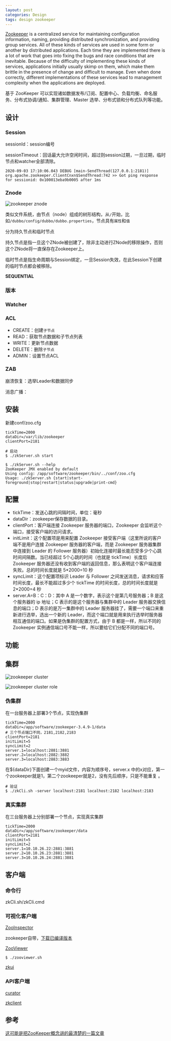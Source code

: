 ```yaml
---
layout: post
categories: Design
tags: design zookeeper
---
```


[Zookeeper](http://zookeeper.apache.org/) is a centralized service for maintaining configuration information, naming, providing distributed synchronization, and providing group services. All of these kinds of services are used in some form or another by distributed applications. Each time they are implemented there is a lot of work that goes into fixing the bugs and race conditions that are inevitable. Because of the difficulty of implementing these kinds of services, applications initially usually skimp on them, which make them brittle in the presence of change and difficult to manage. Even when done correctly, different implementations of these services lead to management complexity when the applications are deployed.

基于 ZooKeeper 可以实现诸如数据发布/订阅、配置中心、负载均衡、命名服务、分布式协调/通知、集群管理、Master 选举、分布式锁和分布式队列等功能。

## 设计

### Session

sessionId：session编号

sessionTimeout：回话最大允许空闲时间，超过则session过期，一旦过期，临时节点和watcher全部清除。

```
2020-09-03 17:10:06.043 DEBUG [main-SendThread(127.0.0.1:2181)] org.apache.zookeeper.ClientCnxn$SendThread:742 >> Got ping response for sessionid: 0x100013eba9b0005 after 1ms
```



### Znode

![zookeeper znode](/images/zookeeper-znode.jpeg)

类似文件系统，由节点（node）组成的树形结构，从`/`开始，比如`/dubbo/config/dubbo/dubbo.properties`，节点具有`属性`和`值`

分为持久节点和临时节点

持久节点是指一旦这个ZNode被创建了，除非主动进行ZNode的移除操作，否则这个ZNode将一直保存在Zookeeper上。

临时节点是指生命周期与Session绑定，一旦Session失效，在此Session下创建的临时节点都会被移除。

**SEQUENTIAL**

### 版本

### Watcher

### ACL

* CREATE：创建`子节点`
* READ：获取节点数据和子节点列表
* WRITE：更新节点数据
* DELETE：删除`子节点`
* ADMIN：设置节点ACL

### ZAB

崩溃恢复：选举Leader和数据同步

消息广播：

## 安装

新建conf/zoo.cfg

```properties
tickTime=2000
dataDir=/var/lib/zookeeper
clientPort=2181
```



```shell
# 启动
$ ./zkServer.sh start
```



```shell
$ ./zkServer.sh --help
ZooKeeper JMX enabled by default
Using config: /app/software/zookeeper/bin/../conf/zoo.cfg
Usage: ./zkServer.sh {start|start-foreground|stop|restart|status|upgrade|print-cmd}
```

## 配置

- tickTime：发送心跳的间隔时间，单位：毫秒
- dataDir：zookeeper保存数据的目录。
- clientPort：客户端连接 Zookeeper 服务器的端口，Zookeeper 会监听这个端口，接受客户端的访问请求。
- initLimit：这个配置项是用来配置 Zookeeper 接受客户端（这里所说的客户端不是用户连接 Zookeeper 服务器的客户端，而是 Zookeeper 服务器集群中连接到 Leader 的 Follower 服务器）初始化连接时最长能忍受多少个心跳时间间隔数。当已经超过 5个心跳的时间（也就是 tickTime）长度后 Zookeeper 服务器还没有收到客户端的返回信息，那么表明这个客户端连接失败。总的时间长度就是 5*2000=10 秒
- syncLimit：这个配置项标识 Leader 与 Follower 之间发送消息，请求和应答时间长度，最长不能超过多少个 tickTime 的时间长度，总的时间长度就是 2*2000=4 秒
- server.A=B：C：D：其中 A 是一个数字，表示这个是第几号服务器；B 是这个服务器的 ip 地址；C 表示的是这个服务器与集群中的 Leader 服务器交换信息的端口；D 表示的是万一集群中的 Leader 服务器挂了，需要一个端口来重新进行选举，选出一个新的 Leader，而这个端口就是用来执行选举时服务器相互通信的端口。如果是伪集群的配置方式，由于 B 都是一样，所以不同的 Zookeeper 实例通信端口号不能一样，所以要给它们分配不同的端口号。

## 功能



## 集群

![zookeeper cluster](/images/zookeeper-cluster.png)

![zookeeper cluster role](/images/zookeeper-cluster-role.jpeg)

### 伪集群

在一台服务器上部署3个节点，实现伪集群

```properties
tickTime=2000
dataDir=/app/software/zookeeper-3.4.9-1/data
# 三个节点端口不同，2181,2182,2183
clientPort=2181
initLimit=5
syncLimit=2
server.1=localhost:2881:3881
server.2=localhost:2882:3882
server.3=localhost:2883:3883
```

在${dataDir}下面创建一个myid文件，内容为顺序号，server.x 中的x对应，第一个zookeeper就是1，第二个zookeeper就是2，没有先后顺序，只是不能重复 。

```shell
# 验证
$ ./zkCli.sh -server localhost:2181 localhost:2182 localhost:2183
```



### 真实集群

在三台服务器上分别部署一个节点，实现真实集群

```properties
tickTime=2000
dataDir=/app/software/zookeeper/data
clientPort=2181
initLimit=5
syncLimit=2
server.1=10.10.26.22:2881:3881
server.2=10.10.26.23:2881:3881
server.3=10.10.26.24:2881:3881
```



## 客户端

### 命令行

zkCli.sh/zkCli.cmd

### 可视化客户端

[ZooInspector](https://github.com/apache/zookeeper/tree/b79af153d0f98a4f3f3516910ed47234d7b3d74e/src/contrib/zooinspector)

zookeeper自带，[下载已编译版本](https://issues.apache.org/jira/secure/attachment/12436620/ZooInspector.zip)

[ZooViewer](https://github.com/Wang-Ray/ZooViewer)

```shell
$ ./zooviewer.sh
```

[zkui](https://github.com/DeemOpen/zkui)

### API客户端

[curator](https://curator.apache.org/index.html)

[zkclient](https://github.com/sgroschupf/zkclient)

## 参考

[这可能是把ZooKeeper概念讲的最清楚的一篇文章](http://developer.51cto.com/art/201809/583184.htm)
